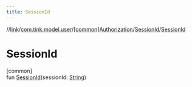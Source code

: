 ```yaml
---
title: SessionId
---
```

//[link](../../../../index.html)/[com.tink.model.user](../../index.html)/[[common]Authorization](../index.html)/[SessionId](index.html)/[SessionId](-session-id.html)



# SessionId



[common]\
fun [SessionId](-session-id.html)(sessionId: [String](https://kotlinlang.org/api/latest/jvm/stdlib/kotlin/-string/index.html))




